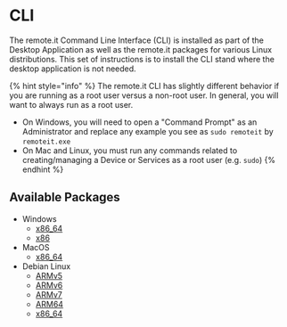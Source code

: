 # CLI

The remote.it Command Line Interface \(CLI\) is installed as part of the Desktop Application as well as the remote.it packages for various Linux distributions. This set of instructions is to install the CLI stand where the desktop application is not needed. 

{% hint style="info" %}
The remote.it CLI has slightly different behavior if you are running as a root user versus a non-root user. In general, you will want to always run as a root user.

* On Windows, you will need to open a "Command Prompt" as an Administrator and replace any example you see as `sudo remoteit` by `remoteit.exe`
* On Mac and Linux, you must run any commands related to creating/managing a Device or Services as a root user \(e.g. `sudo`\)
{% endhint %}

## Available Packages

* Windows
  * [x86\_64](https://downloads.remote.it/cli/latest/remoteit_windows_x86_64.exe)
  * [x86](https://downloads.remote.it/cli/latest/remoteit_windows_x86.exe)
* MacOS
  * [x86\_64](https://downloads.remote.it/cli/latest/remoteit_mac-osx_x86_64)
* Debian Linux
  * [ARMv5](https://downloads.remote.it/cli/latest/remoteit_linux_armv5)
  * [ARMv6](https://downloads.remote.it/cli/latest/remoteit_linux_armv6)
  * [ARMv7](https://downloads.remote.it/cli/latest/remoteit_linux_armv7)
  * [ARM64](https://downloads.remote.it/cli/latest/remoteit_linux_arm64)
  * [x86\_64](https://downloads.remote.it/cli/latest/remoteit_linux_x86_64)



